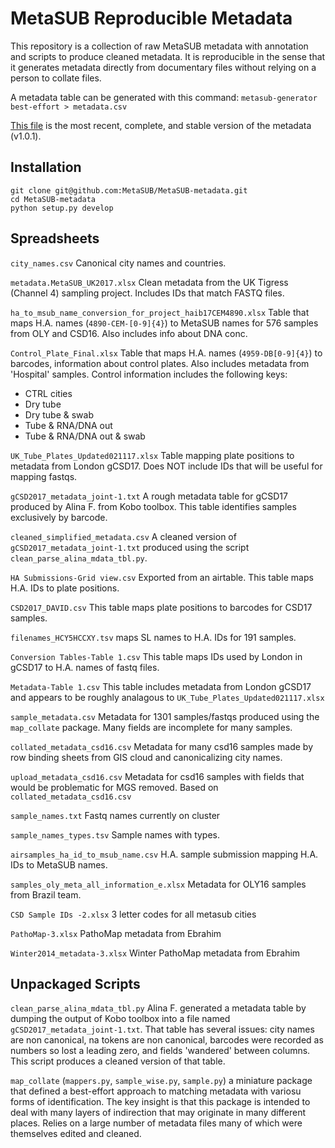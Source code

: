 # MetaSUB Reproducible Metadata

This repository is a collection of raw MetaSUB metadata with annotation and scripts to produce cleaned metadata. It is reproducible in the sense that it generates metadata directly from documentary files without relying on a person to collate files.

A metadata table can be generated with this command: `metasub-generator best-effort > metadata.csv`

[This file](https://github.com/MetaSUB/MetaSUB-metadata/blob/ba04acb5bf6df79d2a9cdd30178f80386b6475c0/complete_metadata.csv) is the most recent, complete, and stable version of the metadata (v1.0.1).

## Installation

```
git clone git@github.com:MetaSUB/MetaSUB-metadata.git
cd MetaSUB-metadata
python setup.py develop
```

## Spreadsheets

`city_names.csv` Canonical city names and countries. 

`metadata.MetaSUB_UK2017.xlsx` Clean metadata from the UK Tigress (Channel 4) sampling project. Includes IDs that match FASTQ files.

`ha_to_msub_name_conversion_for_project_haib17CEM4890.xlsx` Table that maps H.A. names (`4890-CEM-[0-9]{4}`) to MetaSUB names for 576 samples from OLY and CSD16. Also includes info about DNA conc.

`Control_Plate_Final.xlsx` Table that maps H.A. names (`4959-DB[0-9]{4}`) to barcodes, information about control plates. Also includes metadata from 'Hospital' samples. Control information includes the following keys:
 - CTRL cities
 - Dry tube
 - Dry tube & swab
 - Tube & RNA/DNA out
 - Tube & RNA/DNA out & swab 

`UK_Tube_Plates_Updated021117.xlsx` Table mapping plate positions to metadata from London gCSD17. Does NOT include IDs that will be useful for mapping fastqs.

`gCSD2017_metadata_joint-1.txt` A rough metadata table for gCSD17 produced by Alina F. from Kobo toolbox. This table identifies samples exclusively by barcode.

`cleaned_simplified_metadata.csv` A cleaned version of `gCSD2017_metadata_joint-1.txt` produced using the script `clean_parse_alina_mdata_tbl.py`.

`HA Submissions-Grid view.csv` Exported from an airtable. This table maps H.A. IDs to plate positions.

`CSD2017_DAVID.csv` This table maps plate positions to barcodes for CSD17 samples.

`filenames_HCY5HCCXY.tsv` maps SL names to H.A. IDs for 191 samples.

`Conversion Tables-Table 1.csv` This table maps IDs used by London in gCSD17 to H.A. names of fastq files.

`Metadata-Table 1.csv` This table includes metadata from London gCSD17 and appears to be roughly analagous to `UK_Tube_Plates_Updated021117.xlsx`

`sample_metadata.csv` Metadata for 1301 samples/fastqs produced using the `map_collate` package. Many fields are incomplete for many samples.

`collated_metadata_csd16.csv` Metadata for many csd16 samples made by row binding sheets from GIS cloud and canonicalizing city names.

`upload_metadata_csd16.csv` Metadata for csd16 samples with fields that would be problematic for MGS removed. Based on `collated_metadata_csd16.csv`

`sample_names.txt` Fastq names currently on cluster

`sample_names_types.tsv` Sample names with types.

`airsamples_ha_id_to_msub_name.csv` H.A. sample submission mapping H.A. IDs to MetaSUB names.

`samples_oly_meta_all_information_e.xlsx` Metadata for OLY16 samples from Brazil team.

`CSD Sample IDs -2.xlsx` 3 letter codes for all metasub cities

`PathoMap-3.xlsx` PathoMap metadata from Ebrahim

`Winter2014_metadata-3.xlsx` Winter PathoMap metadata from Ebrahim

## Unpackaged Scripts

`clean_parse_alina_mdata_tbl.py` Alina F. generated a metadata table by dumping the output of Kobo toolbox into a file named `gCSD2017_metadata_joint-1.txt`. That table has several issues: city names are non canonical, na tokens are non canonical, barcodes were recorded as numbers so lost a leading zero, and fields 'wandered' between columns. This script produces a cleaned version of that table.

`map_collate` (`mappers.py`, `sample_wise.py`, `sample.py`) a miniature package that defined a best-effort approach to matching metadata with variosu forms of identification. The key insight is that this package is intended to deal with many layers of indirection that may originate in many different places. Relies on a large number of metadata files many of which were themselves edited and cleaned.



